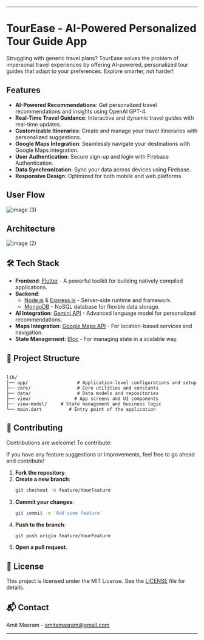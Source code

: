 
---

# TourEase - AI-Powered Personalized Tour Guide App

Struggling with generic travel plans? TourEase solves the problem of impersonal travel experiences by offering AI-powered, personalized tour guides that adapt to your preferences. Explore smarter, not harder!

## Features

- **AI-Powered Recommendations**: Get personalized travel recommendations and insights using OpenAI GPT-4.
- **Real-Time Travel Guidance**: Interactive and dynamic travel guides with real-time updates.
- **Customizable Itineraries**: Create and manage your travel itineraries with personalized suggestions.
- **Google Maps Integration**: Seamlessly navigate your destinations with Google Maps integration.
- **User Authentication**: Secure sign-up and login with Firebase Authentication.
- **Data Synchronization**: Sync your data across devices using Firebase.
- **Responsive Design**: Optimized for both mobile and web platforms.


## User Flow
![image (3)](https://github.com/user-attachments/assets/003a37f8-b9d7-428b-bd9f-02fc90a8f6f6)





## Architecture
![image (2)](https://github.com/user-attachments/assets/a5690fe4-76ac-4307-ad3c-fc308dbfa68c)

## 🛠 Tech Stack

- **Frontend**: [Flutter](https://flutter.dev) - A powerful toolkit for building natively compiled applications.
- **Backend**:
  - [Node.js](https://nodejs.org) & [Express.js](https://expressjs.com) - Server-side runtime and framework.
  - [MongoDB](https://www.mongodb.com) - NoSQL database for flexible data storage.
- **AI Integration**: [Gemini API](https://example.com/gemini-api) - Advanced language model for personalized recommendations.
- **Maps Integration**: [Google Maps API](https://developers.google.com/maps) - For location-based services and navigation.
- **State Management**: [Bloc](https://pub.dev/packages/bloc) - For managing state in a scalable way.



## 📁 Project Structure

```

lib/
│── app/                  # Application-level configurations and setup
├── core/                 # Core utilities and constants
├── data/                 # Data models and repositories
├── view/                # App screens and UI components
├── view-model/     # State management and business logic
└── main.dart          # Entry point of the application
```

## 🤝 Contributing

Contributions are welcome! To contribute:

If you have any feature suggestions or improvements, feel free to go ahead and contribute!
1. **Fork the repository**.
2. **Create a new branch**:
      ```bash
      git checkout -b feature/YourFeature
      ```
3. **Commit your changes**:
      ```bash
      git commit -m 'Add some feature'
      ```
4. **Push to the branch**:
      ```bash
      git push origin feature/YourFeature
      ```
5. **Open a pull request**.



## 📝 License

This project is licensed under the MIT License. See the [LICENSE](LICENSE) file for details.

## 📬 Contact

Amit Masram - [amitxmasram@gmail.com](mailto:amitxmasram@gmail.com)


---
